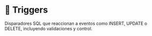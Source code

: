 # 🚨 Triggers
Disparadores SQL que reaccionan a eventos como INSERT, UPDATE o DELETE, incluyendo validaciones y control.